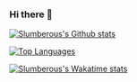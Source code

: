 ### Hi there 👋

[![Slumberous's Github stats](https://github-readme-stats.vercel.app/api?username=slumberous)](https://github.com/slumberous/github-readme-stats)

[![Top Languages](https://github-readme-stats.vercel.app/api/top-langs/?username=Slumberous)](https://github.com/Slumberous/github-readme-stats)


[![Slumberous's Wakatime stats](https://github-readme-stats.vercel.app/api/wakatime?username=Slumberous)](https://github.com/Slumberous/github-readme-stats)



<!--
**slumberous/slumberous** is a ✨ _special_ ✨ repository because its `README.md` (this file) appears on your GitHub profile.

Here are some ideas to get you started:

- 🔭 I’m currently working on ...
- 🌱 I’m currently learning ...
- 👯 I’m looking to collaborate on ...
- 🤔 I’m looking for help with ...
- 💬 Ask me about ...
- 📫 How to reach me: ...
- 😄 Pronouns: ...
- ⚡ Fun fact: ...
-->
